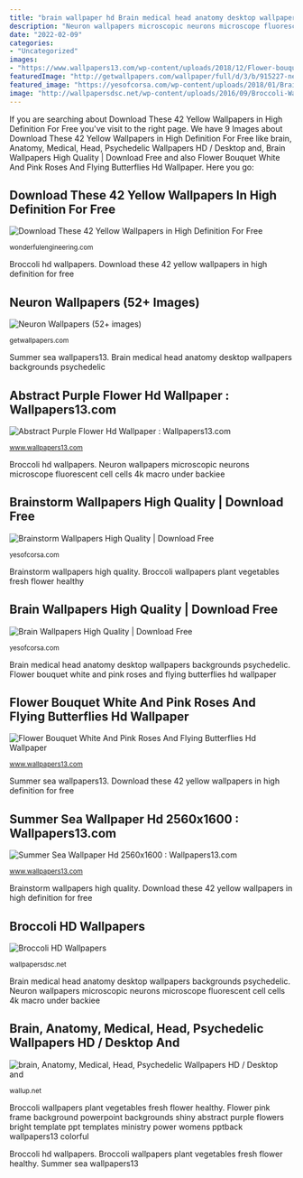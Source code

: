 ```yaml
---
title: "brain wallpaper hd Brain medical head anatomy desktop wallpapers backgrounds psychedelic"
description: "Neuron wallpapers microscopic neurons microscope fluorescent cell cells 4k macro under backiee"
date: "2022-02-09"
categories:
- "Uncategorized"
images:
- "https://www.wallpapers13.com/wp-content/uploads/2018/12/Flower-bouquet-white-and-pink-roses-and-flying-butterflies-HD-Wallpaper-Download-for-mobile-and-tablet-3840х2400-1024x768.jpg"
featuredImage: "http://getwallpapers.com/wallpaper/full/d/3/b/915227-new-neuron-wallpapers-3840x2160-ipad-retina.jpg"
featured_image: "https://yesofcorsa.com/wp-content/uploads/2018/01/Brainstorm-Wallpaper-HD.jpg"
image: "http://wallpapersdsc.net/wp-content/uploads/2016/09/Broccoli-Wallpapers.jpg"
---
```


If you are searching about Download These 42 Yellow Wallpapers in High Definition For Free you've visit to the right page. We have 9 Images about Download These 42 Yellow Wallpapers in High Definition For Free like brain, Anatomy, Medical, Head, Psychedelic Wallpapers HD / Desktop and, Brain Wallpapers High Quality | Download Free and also Flower Bouquet White And Pink Roses And Flying Butterflies Hd Wallpaper. Here you go:

## Download These 42 Yellow Wallpapers In High Definition For Free

![Download These 42 Yellow Wallpapers in High Definition For Free](http://wonderfulengineering.com/wp-content/uploads/2014/09/yellow-wallpaper-25.jpg "Summer sea wallpaper hd 2560x1600 : wallpapers13.com")

<small>wonderfulengineering.com</small>

Broccoli hd wallpapers. Download these 42 yellow wallpapers in high definition for free

## Neuron Wallpapers (52+ Images)

![Neuron Wallpapers (52+ images)](http://getwallpapers.com/wallpaper/full/d/3/b/915227-new-neuron-wallpapers-3840x2160-ipad-retina.jpg "Yellow wallpapers definition")

<small>getwallpapers.com</small>

Summer sea wallpapers13. Brain medical head anatomy desktop wallpapers backgrounds psychedelic

## Abstract Purple Flower Hd Wallpaper : Wallpapers13.com

![Abstract Purple Flower Hd Wallpaper : Wallpapers13.com](http://www.wallpapers13.com/wp-content/uploads/2015/12/Abstract-purple-flower-hd-wallpaper-1600x1200.jpg "Brainstorm wallpapers high quality")

<small>www.wallpapers13.com</small>

Broccoli hd wallpapers. Neuron wallpapers microscopic neurons microscope fluorescent cell cells 4k macro under backiee

## Brainstorm Wallpapers High Quality | Download Free

![Brainstorm Wallpapers High Quality | Download Free](https://yesofcorsa.com/wp-content/uploads/2018/01/Brainstorm-Wallpaper-HD.jpg "Yellow wallpapers definition")

<small>yesofcorsa.com</small>

Brainstorm wallpapers high quality. Broccoli wallpapers plant vegetables fresh flower healthy

## Brain Wallpapers High Quality | Download Free

![Brain Wallpapers High Quality | Download Free](https://yesofcorsa.com/wp-content/uploads/2017/02/Brain-High-Quality-Wallpaper.jpg "Brain wallpapers high quality")

<small>yesofcorsa.com</small>

Brain medical head anatomy desktop wallpapers backgrounds psychedelic. Flower bouquet white and pink roses and flying butterflies hd wallpaper

## Flower Bouquet White And Pink Roses And Flying Butterflies Hd Wallpaper

![Flower Bouquet White And Pink Roses And Flying Butterflies Hd Wallpaper](https://www.wallpapers13.com/wp-content/uploads/2018/12/Flower-bouquet-white-and-pink-roses-and-flying-butterflies-HD-Wallpaper-Download-for-mobile-and-tablet-3840х2400-1024x768.jpg "Neuron wallpapers microscopic neurons microscope fluorescent cell cells 4k macro under backiee")

<small>www.wallpapers13.com</small>

Summer sea wallpapers13. Download these 42 yellow wallpapers in high definition for free

## Summer Sea Wallpaper Hd 2560x1600 : Wallpapers13.com

![Summer Sea Wallpaper Hd 2560x1600 : Wallpapers13.com](https://www.wallpapers13.com/wp-content/uploads/2015/11/Summer-sea-wallpaper-hd-2560X1600.jpg "Brainstorm wallpapers high quality")

<small>www.wallpapers13.com</small>

Brainstorm wallpapers high quality. Download these 42 yellow wallpapers in high definition for free

## Broccoli HD Wallpapers

![Broccoli HD Wallpapers](http://wallpapersdsc.net/wp-content/uploads/2016/09/Broccoli-Wallpapers.jpg "Broccoli wallpapers plant vegetables fresh flower healthy")

<small>wallpapersdsc.net</small>

Brain medical head anatomy desktop wallpapers backgrounds psychedelic. Neuron wallpapers microscopic neurons microscope fluorescent cell cells 4k macro under backiee

## Brain, Anatomy, Medical, Head, Psychedelic Wallpapers HD / Desktop And

![brain, Anatomy, Medical, Head, Psychedelic Wallpapers HD / Desktop and](https://wallup.net/wp-content/uploads/2018/09/29/615227-brain-anatomy-medical-head-psychedelic.jpg "Neuron wallpapers microscopic neurons microscope fluorescent cell cells 4k macro under backiee")

<small>wallup.net</small>

Broccoli wallpapers plant vegetables fresh flower healthy. Flower pink frame background powerpoint backgrounds shiny abstract purple flowers bright template ppt templates ministry power womens pptback wallpapers13 colorful

Broccoli hd wallpapers. Broccoli wallpapers plant vegetables fresh flower healthy. Summer sea wallpapers13
